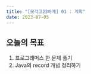 ```yaml
---
title: "[모각코23하계] 01 : 계획"
date: 2023-07-05
---
```


## 오늘의 목표

1. 프로그래머스 한 문제 풀기
2. Java의 record 개념 정리하기
